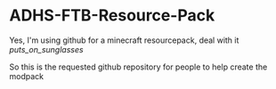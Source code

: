 # ADHS-FTB-Resource-Pack
Yes, I'm using github for a minecraft resourcepack, deal with it *puts_on_sunglasses*

So this is the requested github repository for people to help create the modpack 

